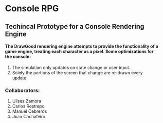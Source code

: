 # Console RPG

## Techincal Prototype for a Console Rendering Engine

#### The DrawGood rendering engine attempts to provide the functionality of a game engine, treating each character as a pixel. Some optimizations for the console:
1. The simulation only updates on state change or user input.
2. Solely the portions of the screen that change are re-drawn every update.

### Collaborators:

1. Ulises Zamora
2. Carlos Restrepo
3. Manuel Cebreros
4. Juan Cachafeiro

